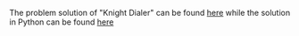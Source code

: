 The problem solution of "Knight Dialer" can be found [here](https://leetcode.com/problems/knight-dialer/) while the solution in Python can be found [here](https://github.com/aurimas13/Solutions-To-Problems/blob/main/LeetCode/Python%20Solutions/Knight%20Dialer/knight.py)
